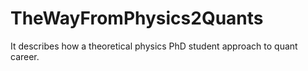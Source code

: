 # TheWayFromPhysics2Quants
It describes how a theoretical physics PhD student approach to quant career.
